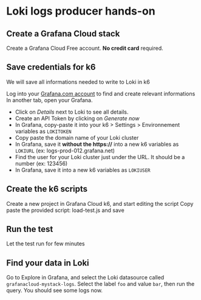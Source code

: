 # Loki logs producer hands-on

## Create a Grafana Cloud stack

Create a Grafana Cloud Free account. **No credit card** required.

## Save credentials for k6

We will save all informations needed to write to Loki in k6

Log into your [Grafana.com account](https://grafana.com/auth/sign-in/) to find and create relevant informations
In another tab, open your Grafana.

- Click on *Details* next to Loki to see all details.
- Create an API Token by clicking on *Generate now*
- In Grafana, copy-paste it into your k6 > Settings > Environnement variables as `LOKITOKEN`
- Copy paste the domain name of your Loki cluster
- In Grafana, save it **without the https://** into a new k6 variables as `LOKIURL` (ex: logs-prod-012.grafana.net)
- Find the user for your Loki cluster just under the URL. It should be a number (ex: 123456)
- In Grafana, save it into a new k6 variables as `LOKIUSER`

## Create the k6 scripts

Create a new project in Grafana Cloud k6, and start editing the script
Copy paste the provided script: load-test.js and save

## Run the test

Let the test run for few minutes

## Find your data in Loki

Go to Explore in Grafana, and select the Loki datasource called `grafanacloud-mystack-logs`. Select the label `foo` and value `bar`, then run the query. You should see some logs now.